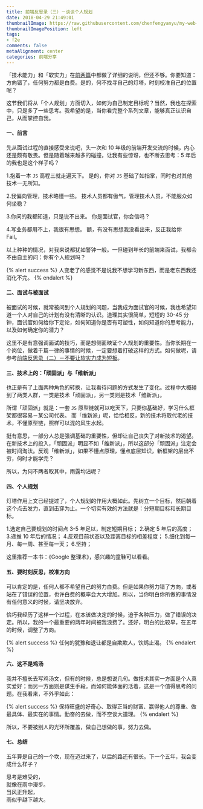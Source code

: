 ```yaml
---
title: 前端反思录（三）－谈谈个人规划
date: 2018-04-29 21:49:01
thumbnailImage: https://raw.githubusercontent.com/chenfengyanyu/my-web-accumulation/master/images/f2e2.png
thumbnailImagePosition: left
tags: 
- f2e
comments: false
metaAlignment: center
categories: 前端分享
---
```

「技术能力」和「软实力」在[前两篇](http://jartto.wang/2018/03/29/audition-of-f2e/)中都做了详细的说明，但还不够。你要知道：方向错了，任何努力都是白费。是的，何不找寻自己的灯塔，时刻校准自己的位置呢？
<!-- more -->
这节我们将从「个人规划」方面切入，如何为自己制定目标呢？当然，我也在探索中，只是多了一些思考。我希望的是，当你看完整个系列文章，能够真正认识自己，从而掌控自我。

#### 一、前言
先从面试过程的直接感受来说吧，头一次和 10 年级的前端开发交流的时候，内心还是颇有敬畏。但是随着越来越多的碰撞，让我有些惊讶，也不断去思考：5 年后的我也是这个样子吗？

1.抱着一本 `JS` 高程三就走遍天下。
是的，你对 `JS` 基础了如指掌，同时也对其他技术一无所知。

2.我偏向管理，技术略懂一些。
技术人员都有傲气，管理技术人员，不能服众如何坐稳？

3.你问的我都知道，只是说不出来。
你是面试官，你会信吗？

4.写业务都用不上，我很有思想。
额，有没有思想我没看出来，反正我给你 Fail。

以上种种的情况，对我来说都犹如警钟一般。一但碰到年长的前端来面试，我都会不由自主的问：你有个人规划吗？

{% alert success %}
人变老了的感觉不是说我不想学习新东西，而是老东西我还消化不完。
{% endalert %}

#### 二、面试与被面试
被面试的时候，就常被问到个人规划的问题，当我成为面试官的时候，我也希望知道一个人对自己的计划有没有清晰的认识。道理其实很简单，短短的 30-45 分钟，面试官如何给你下定论，如何知道你是否有可塑性，如何知道你的思考能力，以及如何确定你的潜力？

这里不是有意强调面试的技巧，而是想侧面映证个人规划的重要性。当你长期在一个岗位，做着千篇一律的事情的时候，一定要想着打破这样的方式。如何做呢，请参考[前端反思录（二）－不要让软实力成为短板](http://jartto.wang/2018/04/29/audition-of-f2e-2/)。


#### 三、技术上的：「顽固派」与「维新派」
也正是有了上面两种角色的转换，让我看待问题的方式发生了变化。过程中大概碰到了两类人群，一类是技术「顽固派」，另一类则是技术「维新派」。

所谓「顽固派」就是：一套 `JS` 原型链就可以吃天下，只要你基础好，学习什么框架都很容易－某公司代表。
而「维新派」呢，恰恰相反，新的技术将取代老的技术，不懂原型链，照样可以混的风生水起。

挺有意思，一部分人总是强调基础的重要性，但却让自己丧失了对新技术的渴望。在新技术上的投入，「顽固派」明显不如「维新派」，所以这部分「顽固派」注定会被时间淘汰。反观「维新派」，如果不懂点原理，懂点底层知识，新框架的层出不穷，何时才能学完？

所以，为何不两者取其中，雨露均沾呢？

#### 四、个人规划
灯塔作用上文已经提过了，个人规划的作用大概如此。先树立一个目标，然后朝着这个点去发力，直到击穿为止。一个切实有效的方法就是：分短期目标和长期目标。

1.选定自己要规划的时间点 3-5 年足以，制定短期目标；
2.确定 5 年后的高度；
3.递推 10 年后的情况；
4.反观目前状态以及距离目标的相差程度；
5.细化到每一月、每一周、甚至每一天；
6.坚持；

这里推荐一本书：《Google 整理术》，感兴趣的童鞋可以看看。

#### 五、要时刻反思，校准方向
可以肯定的是，任何人都不希望自己的努力白费。但是如果你努力错了方向，或者站在了错误的位置，也许白费的概率会大大增加。所以，当你明白你所做的事情没有任何意义的时候，请坚决放弃。

恰巧我经历了这样一个过程，在本该做决定的时候，迫于各种压力，做了错误的决定。所以，我的一个最重要的两年时间被我浪费了。还好，明白的比较早，在五年的时候，调整了方向。

{% alert success %}
任何的犹豫和退让都是自欺欺人，饮鸩止渴。
{% endalert %}

#### 六、这不是鸡汤
我并不擅长去写鸡汤文，但有的时候，总是想说几句。做技术其实一方面是个人真实爱好；而另一方面则是谋生手段。而如何能体面的活着，这是一个值得思考的问题。在我看来，不外乎如此：

{% alert success %}
保持旺盛的好奇心、取得正当的财富、赢得他人的尊重、做最具体、最实在的事情。勤奋的去做，而不空谈大道理。
{% endalert %}

所以，不要被别人的光环所覆盖，做自己想做的事，努力去做。

#### 七、总结
五年算是自己的一个坎，现在迈过来了，以后的路还有很长。下一个五年，我会变成什么样子？

思考是难受的，            
就像在雨中漫步。             
当风正升起，             
雨似乎越下越大。               